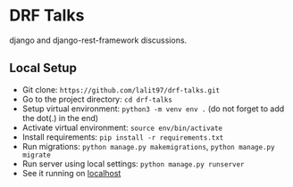 # DRF Talks

django and django-rest-framework discussions.

## Local Setup

- Git clone: `https://github.com/lalit97/drf-talks.git`
- Go to the project directory: `cd drf-talks`
- Setup virtual environment: `python3 -m venv env .` (do not forget to add the dot(.) in the end)
- Activate virtual environment: `source env/bin/activate`
- Install requirements: `pip install -r requirements.txt`
- Run migrations: `python manage.py makemigrations`, `python manage.py migrate`
- Run server using local settings: `python manage.py runserver`
- See it running on [localhost](http://127.0.0.1:8000/)
